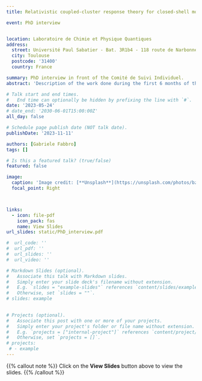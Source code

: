 ```yaml
---
title: Relativistic coupled-cluster response theory for closed-shell molecules.

event: PhD interview


location: Laboratoire de Chimie et Physique Quantiques
address:
  street: Université Paul Sabatier - Bat. 3R1b4 - 118 route de Narbonne 31062 Toulouse Cedex 09, France
  city: Toulouse
  postcode: '31400'
  country: France

summary: PhD interview in front of the Comité de Suivi Individuel. 
abstract: 'Description of the work done during the first 6 months of the doctorate. Description of my doctoral project and other projects.'

# Talk start and end times.
#   End time can optionally be hidden by prefixing the line with `#`.
date: '2023-05-24'
# date_end: '2030-06-01T15:00:00Z'
all_day: false

# Schedule page publish date (NOT talk date).
publishDate: '2023-11-11'

authors: [Gabriele Fabbro]
tags: []

# Is this a featured talk? (true/false)
featured: false

image:
  caption: 'Image credit: [**Unsplash**](https://unsplash.com/photos/bzdhc5b3Bxs)'
  focal_point: Right



links:
  - icon: file-pdf
    icon_pack: fas
    name: View Slides
url_slides: static/PhD_interview.pdf

#  url_code: ''
#  url_pdf: ''
#  url_slides: ''
#  url_video: ''

# Markdown Slides (optional).
#   Associate this talk with Markdown slides.
#   Simply enter your slide deck's filename without extension.
#   E.g. `slides = "example-slides"` references `content/slides/example-slides.md`.
#   Otherwise, set `slides = ""`.
# slides: example
 

# Projects (optional).
#   Associate this post with one or more of your projects.
#   Simply enter your project's folder or file name without extension.
#   E.g. `projects = ["internal-project"]` references `content/project/deep-learning/index.md`.
#   Otherwise, set `projects = []`.
# projects:
 # - example
---
```


{{% callout note %}}
Click on the **View Slides** button above to view the slides.
{{% /callout %}}



